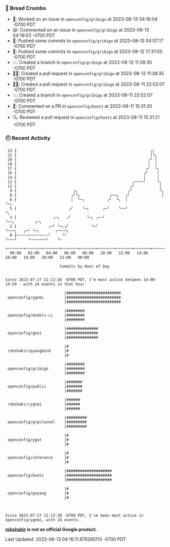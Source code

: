 ### 🍞 Bread Crumbs

 * 👀: Worked on an issue in `openconfig/gribigo` at 2023-08-13 04:16:04 -0700 PDT
 * 😃: Commented on an issue in `openconfig/gribigo` at 2023-08-13 04:16:03 -0700 PDT
 * 🚢: Pushed some commits to `openconfig/gribigo` at 2023-08-13 04:07:17 -0700 PDT
 * 🚢: Pushed some commits to `openconfig/gribigo` at 2023-08-12 17:31:05 -0700 PDT
 * 💥: Created a branch in `openconfig/gribigo` at 2023-08-12 11:39:35 -0700 PDT
 * ✍🏼: Created a pull request in `openconfig/gribigo` at 2023-08-12 11:39:35 -0700 PDT
 * ✍🏼: Created a pull request in `openconfig/gribigo` at 2023-08-11 22:52:07 -0700 PDT
 * 💥: Created a branch in `openconfig/gribigo` at 2023-08-11 22:52:07 -0700 PDT
 * 💬: Commented on a PR in  `openconfig/bootz` at 2023-08-11 15:31:20 -0700 PDT
 * 🔍: Reviewed a pull request in  `openconfig/bootz` at 2023-08-11 15:31:21 -0700 PDT

### 🕘 Recent Activity
```
 23 ┼                                                           ╭╮
 22 ┤                                                           │╰╮
 20 ┤                                                          ╭╯ │
 19 ┤                                                          │  │
 17 ┤                                                         ╭╯  ╰╮
 16 ┤                                                        ╭╯    │
 14 ┤                                                        │     │
 12 ┤                                                   ╭────╯     ╰╮
 11 ┤                                                  ╭╯           │
  9 ┤                         ╭╮                      ╭╯            ╰╮
  8 ┤                        ╭╯╰╮             ╭──╮   ╭╯              │
  6 ┤                        │  ╰─╮          ╭╯  ╰╮  │               ╰─╮
  5 ┤                       ╭╯    ╰─╮      ╭─╯    ╰──╯                 ╰╮
  3 ┤                ╭─╮   ╭╯       ╰─╮ ╭──╯                            ╰──╮         ╭─╮
  2 ┤              ╭─╯ ╰─╮╭╯          ╰─╯                                  ╰───╮   ╭─╯ ╰─╮       ╭────╮
  0 ┼──────────────╯     ╰╯                                                    ╰───╯     ╰───────╯    ╰─
    +───────+───────+───────+───────+───────+───────+───────+───────+───────+───────+───────+───────+────
  00:00   02:00   04:00   06:00   08:00   10:00   12:00   14:00   16:00   18:00   20:00   22:00   00:00   

						Commits by Hour of Day


Since 2023-07-27 11:13:38 -0700 PDT, I'm most active between 14:00-14:59 - with 24 events in that hour.

```



```
                          |########################
 openconfig/ygnmi         |########################
                          |########################

                          |########
 openconfig/models-ci     |########
                          |########

                          |##############
 openconfig/gnoi          |##############
                          |##############

                          |#
 robshakir/pyangbind      |#
                          |#

                          |########
 openconfig/gribigo       |########
                          |########

                          |#######
 openconfig/public        |#######
                          |#######

                          |######
 robshakir/ygnmi          |######
                          |######

                          |#########
 openconfig/grpctunnel    |#########
                          |#########

                          |#
 openconfig/ygot          |#
                          |#

                          |#
 openconfig/reference     |#
                          |#

                          |####################
 openconfig/bootz         |####################
                          |####################

                          |#
 openconfig/goyang        |#
                          |#



Since 2023-07-27 11:13:38 -0700 PDT, I've been most active in openconfig/ygnmi, with 24 events.

```
**[robshakir](mailto:robjs@google.com) is not an official Google product.**  


Last Updated: 2023-08-13 04:16:11.876265113 -0700 PDT
